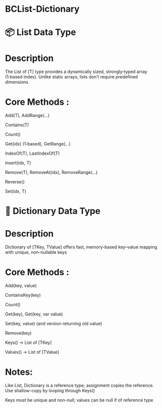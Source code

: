 # BCList-Dictionary
# 📦 List Data Type
# Description
  The List of [T] type provides a dynamically sized, strongly‑typed array (1‑based index). Unlike static arrays, lists don’t require predefined dimensions 
# Core Methods :

  Add(T), AddRange(...)
  
  Contains(T)
  
  Count()
  
  Get(idx) (1‑based), GetRange(...)
  
  IndexOf(T), LastIndexOf(T)
  
  Insert(idx, T)
  
  Remove(T), RemoveAt(idx), RemoveRange(...)
  
  Reverse()
  
  Set(idx, T)

# 📗 Dictionary Data Type
# Description
  Dictionary of [TKey, TValue] offers fast, memory-based key–value mapping with unique, non-nullable keys

# Core Methods :

  Add(key, value)
  
  ContainsKey(key)
  
  Count()
  
  Get(key), Get(key, var value)
  
  Set(key, value) (and version returning old value)
  
  Remove(key)
  
  Keys() → List of [TKey]
  
  Values() → List of [TValue]

# Notes:

  Like List, Dictionary is a reference type; assignment copies the reference. Use shallow-copy by looping through Keys()

  Keys must be unique and non-null; values can be null if of reference type 
